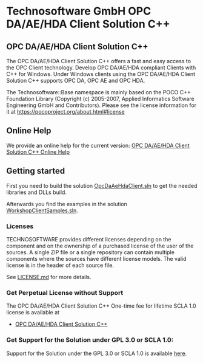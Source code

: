 # Technosoftware GmbH OPC DA/AE/HDA Client Solution C++

## OPC DA/AE/HDA Client Solution C++
The OPC DA/AE/HDA Client Solution C++ offers a fast and easy access to the OPC Client technology. Develop OPC DA/AE/HDA compliant Clients with C++ for Windows. 
Under Windows clients using the OPC DA/AE/HDA Client Solution C++ supports OPC DA, OPC AE and OPC HDA.

The Technosoftware::Base namespace is mainly based on the POCO C++ Foundation Library 
(Copyright (c) 2005-2007, Applied Informatics Software Engineering GmbH and Contributors).
Please see the license information for it at https://pocoproject.org/about.html#license

## Online Help

We provide an online help for the current version: [OPC DA/AE/HDA Client Solution C++ Online Help](https://technosoftware.com/help/OPCDaAeHdaClientSolutionCpp/v20/)

## Getting started

First you need to build the solution [OpcDaAeHdaClient.sln](/OpcDaAeHdaClient.sln) to get the needed libraries and DLLs build.

Afterwards you find the examples in the solution [WorkshopClientSamples.sln](/WorkshopClientSamples.sln).

### Licenses
TECHNOSOFTWARE provides different licenses depending on the component and on the ownership of a purchased license of the user of the sources. A single ZIP file or a single repository can contain multiple components where the sources have different license models. The valid license is in the header of each source file.

See [LICENSE.md](LICENSE.md) for more details.

### Get Perpetual License without Support

The OPC DA/AE/HDA Client Solution C++ One-time fee for lifetime SCLA 1.0 license is available at

 * [OPC DA/AE/HDA Client Solution C++](https://technosoftware.com/product/opc-daaehda-client-solution-cpp/)
 
### Get Support for the Solution under GPL 3.0 or SCLA 1.0:

Support for the Solution under the GPL 3.0 or SCLA 1.0 is available [here](https://github.com/technosoftware-gmbh/opcdaaehda-client-solution-cpp/issues).
